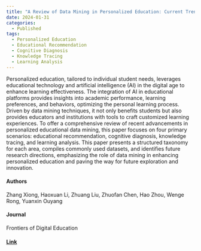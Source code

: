 ```yaml
---
title: "A Review of Data Mining in Personalized Education: Current Trends and Future Prospects"
date: 2024-01-31
categories:
  - Published
tags:
  - Personalized Education
  - Educational Recommendation
  - Cognitive Diagnosis
  - Knowledge Tracing
  - Learning Analysis
---
```


Personalized education, tailored to individual student needs, leverages educational technology and artificial intelligence (AI) in the digital age to enhance learning effectiveness. The integration of AI in educational platforms provides insights into academic performance, learning preferences, and behaviors, optimizing the personal learning process. Driven by data mining techniques, it not only benefits students but also provides educators and institutions with tools to craft customized learning experiences. To offer a comprehensive review of recent advancements in personalized educational data mining, this paper focuses on four primary scenarios: educational recommendation, cognitive diagnosis, knowledge tracing, and learning analysis. This paper presents a structured taxonomy for each area, compiles commonly used datasets, and identifies future research directions, emphasizing the role of data mining in enhancing personalized education and paving the way for future exploration and innovation.

#### Authors
Zhang Xiong, Haoxuan Li, Zhuang Liu, Zhuofan Chen, Hao Zhou, Wenge Rong, Yuanxin Ouyang

#### Journal
Frontiers of Digital Education

#### [Link](https://journal.hep.com.cn/fde/EN/10.3868/s110-009-024-0004-9)
